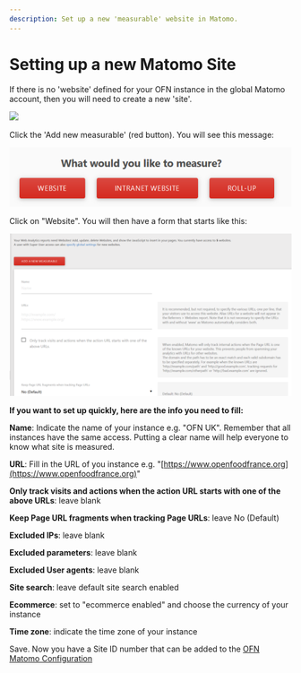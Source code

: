 ```yaml
---
description: Set up a new 'measurable' website in Matomo.
---
```


# Setting up a new Matomo Site

If there is no 'website' defined for your OFN instance in the global Matomo account, then you will need to create a new 'site'.

![](https://lh6.googleusercontent.com/mKWjaq9Z4Rr3UOPD3CTA2IQYt4KJWo4QcoloG1h5UOR4uCKUcLzhWeqjKTKTeEm7YO9D7d_3VxA0IPA53aw4sj0ZQZvEmnvWxY-D0o68culnfurAmfgma7BqqyMGQjcfE0Zs-Qsd)

Click the 'Add new measurable' \(red button\). You will see this message:

![](../../.gitbook/assets/image%20%283%29.png)

Click on "Website". You will then have a form that starts like this:

![](../../.gitbook/assets/image%20%282%29.png)

**If you want to set up quickly, here are the info you need to fill:**

**Name**: Indicate the name of your instance e.g. "OFN UK". Remember that all instances have the same access. Putting a clear name will help everyone to know what site is measured.

**URL**: Fill in the URL of you instance e.g. "[https://www.openfoodfrance.org](https://www.openfoodfrance.org)"

**Only track visits and actions when the action URL starts with one of the above URLs**: leave blank

**Keep Page URL fragments when tracking Page URLs**: leave No \(Default\)

**Excluded IPs**: leave blank

**Excluded parameters**: leave blank

**Excluded User agents**: leave blank

**Site search**: leave default site search enabled

**Ecommerce**: set to "ecommerce enabled" and choose the currency of your instance

**Time zone**: indicate the time zone of your instance

Save. Now you have a Site ID number that can be added to the [OFN Matomo Configuration](./)

